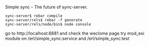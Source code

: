 Simple sync - The future of sync-server.

    sync-server$ rebar compile
    sync-server/rels$ rebar -f generate
    sync-server/rels/node/bin$ node console

go to http://localhost:8881 and check the weclome page
try mod_esi module on /erl/simple_sync:service and /erl/simple_sync:test


